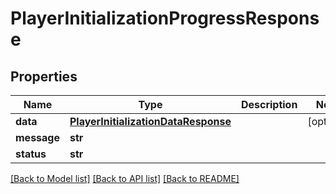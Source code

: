 # PlayerInitializationProgressResponse

## Properties
Name | Type | Description | Notes
------------ | ------------- | ------------- | -------------
**data** | [**PlayerInitializationDataResponse**](PlayerInitializationDataResponse.md) |  | [optional] 
**message** | **str** |  | 
**status** | **str** |  | 

[[Back to Model list]](../README.md#documentation-for-models) [[Back to API list]](../README.md#documentation-for-api-endpoints) [[Back to README]](../README.md)


